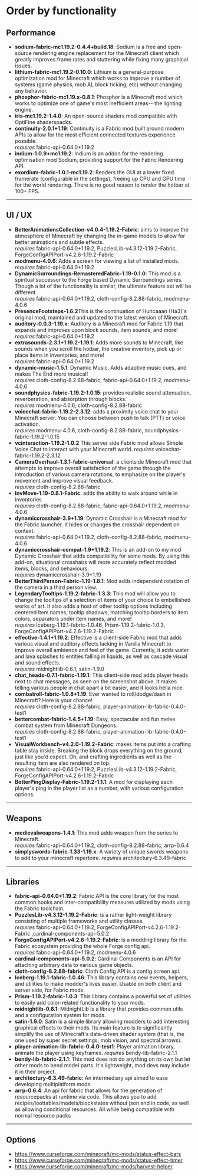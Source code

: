 # Order by functionality

## Performance

- **sodium-fabric-mc1.19.2-0.4.4+build.18**: Sodium is a free and open-source rendering engine replacement for the Minecraft client which greatly improves frame rates and stuttering while fixing many graphical issues.
- **lithium-fabric-mc1.19.2-0.10.0**: Lithium is a general-purpose optimization mod for Minecraft which works to improve a number of systems (game physics, mob AI, block ticking, etc) without changing any behavior.
- **phosphor-fabric-mc1.19.x-0.8.1**: Phosphor is a Minecraft mod which works to optimize one of game's most inefficient areas-- the lighting engine.
- **iris-mc1.19.2-1.4.0**: An open-source shaders mod compatible with OptiFine shaderspacks.
- **continuity-2.0.1+1.19**: Continuity is a Fabric mod built around modern APIs to allow for the most efficient connected textures experience possible.  
*requires* fabric-api-0.64.0+1.19.2
- **indium-1.0.9+mc1.19.2**: Indium is an addon for the rendering optimisation mod Sodium, providing support for the Fabric Rendering API.
- **exordium-fabric-1.0.1-mc1.19.2**: Renders the GUI at a lower fixed framerate (configurable in the settings), freeing up CPU and GPU time for the world rendering. There is no good reason to render the hotbar at 100+ FPS.

---

## UI / UX

- **BetterAnimationsCollection-v4.0.4-1.19.2-Fabric**: aims to improve the atmosphere of Minecraft by changing the in-game models to allow for better animations and subtle effects.  
*requires* fabric-api-0.64.0+1.19.2, PuzzlesLib-v4.3.12-1.19.2-Fabric, ForgeConfigAPIPort-v4.2.6-1.19.2-Fabric
- **modmenu-4.0.6**: Adds a screen for viewing a list of installed mods.  
*requires* fabric-api-0.64.0+1.19.2
- **DynamicSurroundings-RemasteredFabric-1.19-0.1.0**: This mod is a spiritual successor to the Forge based Dynamic Surroundings series. Though a lot of the functionality is similar, the ultimate feature set will be different.  
*requires* fabric-api-0.64.0+1.19.2, cloth-config-8.2.88-fabric, modmenu-4.0.6
- **PresenceFootsteps-1.6.2**This is the continuation of Huricaaan (Ha3)'s original mod, maintained and updated to the latest version of Minecraft.
- **auditory-0.0.3-1.19.x**: Auditory is a Minecraft mod for Fabric 1.19 that expands and improves upon block sounds, item sounds, and more!  
*requires* fabric-api-0.64.0+1.19.2
- **extrasounds-2.3.1+1.19.2-1.19.1**: Adds more sounds to Minecraft, like sounds when you scroll the hotbar, the creative inventory, pick up or place items in inventories, and more!  
*requires* fabric-api-0.64.0+1.19.2
- **dynamic-music-1.5.1**: Dynamic Music. Adds adaptive music cues, and makes The End more musical!  
*requires* cloth-config-8.2.88-fabric, fabric-api-0.64.0+1.19.2, modmenu-4.0.6
- **soundphysics-fabric-1.19.2-1.0.15**: provides realistic sound attenuation, reverberation, and absorption through blocks.  
*requires* modmenu-4.0.6, cloth-config-8.2.88-fabric
- **voicechat-fabric-1.19.2-2.3.12**: adds a proximity voice chat to your Minecraft server. You can choose between push to talk (PTT) or voice activation.  
*requires* modmenu-4.0.6, cloth-config-8.2.88-fabric, soundphysics-fabric-1.19.2-1.0.15
- **vcinteraction-1.19.2-1.0.2** This server side Fabric mod allows Simple Voice Chat to interact with your Minecraft world.
*requires* voicechat-fabric-1.19.2-2.3.12
- **CameraOverhaul-1.3.1-fabric-universal**: a clientside Minecraft mod that attempts to improve overall satisfaction of the game through the introduction of various camera rotations, to emphasize on the player's movement and improve visual feedback.  
*requires* cloth-config-8.2.88-fabric
- **InvMove-1.19-0.8.1-Fabric**: adds the ability to walk around while in inventories  
*requires* cloth-config-8.2.88-fabric, fabric-api-0.64.0+1.19.2, modmenu-4.0.6
- **dynamiccrosshair-3.9+1.19**: Dynamic Crosshair is a Minecraft mod for the Fabric launcher. It hides or changes the crosshair dependent on context.  
*requires* fabric-api-0.64.0+1.19.2, cloth-config-8.2.88-fabric, modmenu-4.0.6
- **dynamiccrosshair-compat-1.9+1.19.2**: This is an add-on to my mod Dynamic Crosshair that adds compatibility for some mods. By using this add-on, situational crosshairs will more accurately reflect modded items, blocks, and behaviours.  
*requires* dynamiccrosshair-3.9+1.19
- **BetterThirdPerson-Fabric-1.19-1.8.1**: Mod adds independent rotation of the camera in a third person view.
- **LegendaryTooltips-1.19.2-fabric-1.3.3**: This mod will allow you to change the tooltips of a selection of items of your choice to embellished works of art.  It also adds a host of other tooltip options including centered item names, tooltip shadows, matching tooltip borders to item colors, separators under item names, and more!  
*requires* Iceberg-1.19.1-fabric-1.0.46, Prism-1.19.2-fabric-1.0.3, ForgeConfigAPIPort-v4.2.6-1.19.2-Fabric
- **effective-1.4.1+1.19.2**: Effective is a client-side Fabric mod that adds various visual and auditory effects lacking in Vanilla Minecraft to improve overall ambience and feel of the game. Currently, it adds water and lava splashes to entities falling in liquids, as well as cascade visual and sound effects.  
*requires* midnightlib-0.6.1, satin-1.9.0
- **chat_heads-0.7.1-fabric-1.19.1**: This client-side mod adds player heads next to chat messages, as seen on the screenshot above.
It makes telling various people in chat apart a bit easier, and it looks hella nice.
- **combatroll-fabric-1.0.8+1.19**: Ever wanted to roll/dodge/dash in Minecraft? Here is your chance!  
*requires* cloth-config-8.2.88-fabric, player-animation-lib-fabric-0.4.0-test1
- **bettercombat-fabric-1.4.5+1.19**: Easy, spectacular and fun melee combat system from Minecraft Dungeons.  
*requires* cloth-config-8.2.88-fabric, player-animation-lib-fabric-0.4.0-test1
- **VisualWorkbench-v4.2.0-1.19.2-Fabric**: makes items put into a crafting table stay inside. Breaking the block drops everything on the ground, just like you'd expect. Oh, and crafting ingredients as well as the resulting item are also rendered on top.  
*requires* fabric-api-0.64.0+1.19.2, PuzzlesLib-v4.3.12-1.19.2-Fabric, ForgeConfigAPIPort-v4.2.6-1.19.2-Fabric
- **BetterPingDisplay-Fabric-1.19.2-1.1.1**: A mod for displaying each player's ping in the player list as a number, with various configuration options.

---

## Weapons

- **medievalweapons-1.4.1**: This mod adds weapon from the series to Minecraft.  
*requires* fabric-api-0.64.0+1.19.2, cloth-config-8.2.88-fabric, arrp-0.6.4
- **simplyswords-fabric-1.33-1.19.x**: A variety of unique swords weapons to add to your minecraft repertoire.
*requires* architectury-6.3.49-fabric

---

## Libraries

- **fabric-api-0.64.0+1.19.2**: Fabric API is the core library for the most common hooks and inter-compatibility measures utilized by mods using the Fabric toolchain.
- **PuzzlesLib-v4.3.12-1.19.2-Fabric**: is a rather light-weight library consisting of multiple frameworks and utility classes.  
*requires* fabric-api-0.64.0+1.19.2, ForgeConfigAPIPort-v4.2.6-1.19.2-Fabric ,cardinal-components-api-5.0.2
- **ForgeConfigAPIPort-v4.2.6-1.19.2-Fabric**: is a modding library for the Fabric ecosystem providing the whole Forge config api.  
*requires* fabric-api-0.64.0+1.19.2, modmenu-4.0.6
- **cardinal-components-api-5.0.2**: Cardinal Components is an API for attaching arbitrary data to various game objects.
- **cloth-config-8.2.88-fabric**: Cloth Config API is a config screen api.
- **Iceberg-1.19.1-fabric-1.0.46**: This library contains new events, helpers, and utilities to make modder's lives easier.  Usable on both client and server side, for Fabric mods.
- **Prism-1.19.2-fabric-1.0.3**: This library contains a powerful set of utilities to easily add color-related functionality to your mods.
- **midnightlib-0.6.1**: MidnightLib is a library that provides common utils and a configuration system for mods.
- **satin-1.9.0**: Satin is a simple library allowing modders to add interesting graphical effects to their mods. Its main feature is to significantly simplify the use of Minecraft's data-driven shader system (that is, the one used by super secret settings, mob vision, and spectral arrows).
- **player-animation-lib-fabric-0.4.0-test1**: Player animation library, animate the player using keyframes.
*requires* bendy-lib-fabric-2.1.1
- **bendy-lib-fabric-2.1.1**: This mod does not do anything on its own but let other mods to bend model parts. It's lightweight, mod devs may include it in their project.
- **architectury-6.3.49-fabric**: An intermediary api aimed to ease developing multiplatform mods.
- **arrp-0.6.4**: An api for fabric that allows for the generation of resourcepacks at runtime via code. This allows you to add recipes/loottables/models/blockstates without json and in code, as well as allowing conditional resources. All while being compatible with normal resource packs

---

## Options

- <https://www.curseforge.com/minecraft/mc-mods/status-effect-bars>
- <https://www.curseforge.com/minecraft/mc-mods/status-effect-timer>
- <https://www.curseforge.com/minecraft/mc-mods/harvest-helper>
